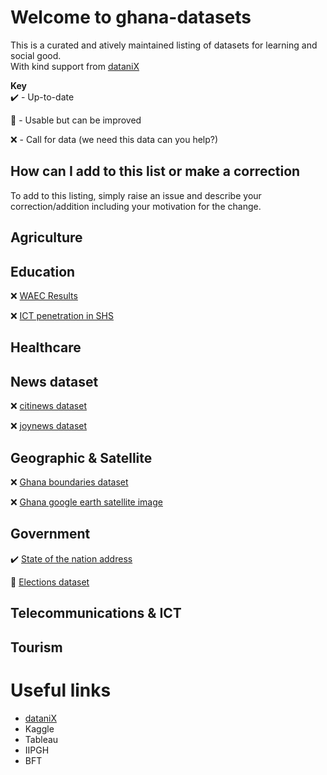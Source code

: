 # Welcome to ghana-datasets
This is a curated and atively maintained listing of datasets for learning and social good.  
With kind support from [dataniX](www.datanix.co.uk/blog)

**Key**  
:heavy_check_mark: - Up-to-date
 
:seedling: - Usable but can be improved

:x:  - Call for data (we need this data can you help?)  



**How can I add to this list or make a correction**
-----------
To add to this listing, simply raise an issue and describe your correction/addition including your motivation for the change.  


## Agriculture  


## Education  
:x: [WAEC Results](www.com)  

:x: [ICT penetration in SHS](www.com)  


## Healthcare  


## News dataset  
:x: [citinews dataset](www.datanix.co.uk/blog)  

:x: [joynews dataset](www.datanix.co.uk/blog)  

## Geographic & Satellite  
:x: [Ghana boundaries dataset](www.com)  

:x: [Ghana google earth satellite image](www.com)  

## Government  
:heavy_check_mark: [State of the nation address](www.datanix.co.uk/blog)   

:seedling: [Elections dataset](www.datanix.co.uk/blog)  

## Telecommunications & ICT  


## Tourism  



# Useful links
- [dataniX](www.datanix.co.uk/blog) 
- Kaggle
- Tableau
- IIPGH
- BFT
   
